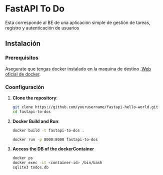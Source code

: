 # FastAPI To Do

Esta corresponde al BE de una aplicación simple de gestión de tareas, registro y autenticación de usuarios

## Instalación

### Prerequisitos

Asegurate que tengas docker instalado en la maquina de destino .[Web oficial de docker](https://www.docker.com/products/docker-desktop).

### Coonfiguración

1. **Clone the repository**:

   ```sh
   git clone https://github.com/yourusername/fastapi-hello-world.git
   cd fastapi-to-dos

   ```

2. **Docker Build and Run**:

   ```sh
   docker build -t fastapi-to-dos .

   docker run -p 8000:8000 fastapi-to-dos
   ```

3. **Access the DB of the dockerContainer**
   ```sh
   docker ps
   docker exec -it <container-id> /bin/bash
   sqlite3 todos.db
   ```

